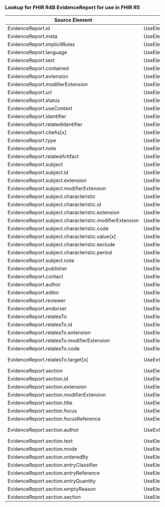 ### Lookup for FHIR R4B EvidenceReport for use in FHIR R5

| Source Element | Usage | Target |
| -------------- | ----- | ------ |
| EvidenceReport.id | UseElementSameName | EvidenceReport.id |
| EvidenceReport.meta | UseElementSameName | EvidenceReport.meta |
| EvidenceReport.implicitRules | UseElementSameName | EvidenceReport.implicitRules |
| EvidenceReport.language | UseElementSameName | EvidenceReport.language |
| EvidenceReport.text | UseElementSameName | EvidenceReport.text |
| EvidenceReport.contained | UseElementSameName | EvidenceReport.contained |
| EvidenceReport.extension | UseElementSameName | EvidenceReport.extension |
| EvidenceReport.modifierExtension | UseElementSameName | EvidenceReport.modifierExtension |
| EvidenceReport.url | UseElementSameName | EvidenceReport.url |
| EvidenceReport.status | UseElementSameName | EvidenceReport.status |
| EvidenceReport.useContext | UseElementSameName | EvidenceReport.useContext |
| EvidenceReport.identifier | UseElementSameName | EvidenceReport.identifier |
| EvidenceReport.relatedIdentifier | UseElementSameName | EvidenceReport.relatedIdentifier |
| EvidenceReport.citeAs[x] | UseElementSameName | EvidenceReport.citeAs[x] |
| EvidenceReport.type | UseElementSameName | EvidenceReport.type |
| EvidenceReport.note | UseElementSameName | EvidenceReport.note |
| EvidenceReport.relatedArtifact | UseElementSameName | EvidenceReport.relatedArtifact |
| EvidenceReport.subject | UseElementSameName | EvidenceReport.subject |
| EvidenceReport.subject.id | UseElementSameName | EvidenceReport.subject.id |
| EvidenceReport.subject.extension | UseElementSameName | EvidenceReport.subject.extension |
| EvidenceReport.subject.modifierExtension | UseElementSameName | EvidenceReport.subject.modifierExtension |
| EvidenceReport.subject.characteristic | UseElementSameName | EvidenceReport.subject.characteristic |
| EvidenceReport.subject.characteristic.id | UseElementSameName | EvidenceReport.subject.characteristic.id |
| EvidenceReport.subject.characteristic.extension | UseElementSameName | EvidenceReport.subject.characteristic.extension |
| EvidenceReport.subject.characteristic.modifierExtension | UseElementSameName | EvidenceReport.subject.characteristic.modifierExtension |
| EvidenceReport.subject.characteristic.code | UseElementSameName | EvidenceReport.subject.characteristic.code |
| EvidenceReport.subject.characteristic.value[x] | UseElementSameName | EvidenceReport.subject.characteristic.value[x] |
| EvidenceReport.subject.characteristic.exclude | UseElementSameName | EvidenceReport.subject.characteristic.exclude |
| EvidenceReport.subject.characteristic.period | UseElementSameName | EvidenceReport.subject.characteristic.period |
| EvidenceReport.subject.note | UseElementSameName | EvidenceReport.subject.note |
| EvidenceReport.publisher | UseElementSameName | EvidenceReport.publisher |
| EvidenceReport.contact | UseElementSameName | EvidenceReport.contact |
| EvidenceReport.author | UseElementSameName | EvidenceReport.author |
| EvidenceReport.editor | UseElementSameName | EvidenceReport.editor |
| EvidenceReport.reviewer | UseElementSameName | EvidenceReport.reviewer |
| EvidenceReport.endorser | UseElementSameName | EvidenceReport.endorser |
| EvidenceReport.relatesTo | UseElementSameName | EvidenceReport.relatesTo |
| EvidenceReport.relatesTo.id | UseElementSameName | EvidenceReport.relatesTo.id |
| EvidenceReport.relatesTo.extension | UseElementSameName | EvidenceReport.relatesTo.extension |
| EvidenceReport.relatesTo.modifierExtension | UseElementSameName | EvidenceReport.relatesTo.modifierExtension |
| EvidenceReport.relatesTo.code | UseElementSameName | EvidenceReport.relatesTo.code |
| EvidenceReport.relatesTo.target[x] | UseExtension | http://hl7.org/fhir/4.3/StructureDefinition/extension-EvidenceReport.relatesTo.target |
| EvidenceReport.section | UseElementSameName | EvidenceReport.section |
| EvidenceReport.section.id | UseElementSameName | EvidenceReport.section.id |
| EvidenceReport.section.extension | UseElementSameName | EvidenceReport.section.extension |
| EvidenceReport.section.modifierExtension | UseElementSameName | EvidenceReport.section.modifierExtension |
| EvidenceReport.section.title | UseElementSameName | EvidenceReport.section.title |
| EvidenceReport.section.focus | UseElementSameName | EvidenceReport.section.focus |
| EvidenceReport.section.focusReference | UseElementSameName | EvidenceReport.section.focusReference |
| EvidenceReport.section.author | UseExtension | http://hl7.org/fhir/4.3/StructureDefinition/extension-EvidenceReport.section.author |
| EvidenceReport.section.text | UseElementSameName | EvidenceReport.section.text |
| EvidenceReport.section.mode | UseElementSameName | EvidenceReport.section.mode |
| EvidenceReport.section.orderedBy | UseElementSameName | EvidenceReport.section.orderedBy |
| EvidenceReport.section.entryClassifier | UseElementSameName | EvidenceReport.section.entryClassifier |
| EvidenceReport.section.entryReference | UseElementSameName | EvidenceReport.section.entryReference |
| EvidenceReport.section.entryQuantity | UseElementSameName | EvidenceReport.section.entryQuantity |
| EvidenceReport.section.emptyReason | UseElementSameName | EvidenceReport.section.emptyReason |
| EvidenceReport.section.section | UseElementSameName | EvidenceReport.section.section |
